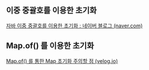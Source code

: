## 이중 중괄호를 이용한 초기화
[자바 이중 중괄호를 이용한 초기화 : 네이버 블로그 (naver.com)](https://m.blog.naver.com/sthwin/221966310324)
## Map.of() 를 이용한 초기화
[Map.of() 를 통한 Map 초기화 주의할 점 (velog.io)](https://velog.io/@sangwoo0727/Map.of-%EB%A5%BC-%ED%86%B5%ED%95%9C-Map-%EC%B4%88%EA%B8%B0%ED%99%94-%EC%A3%BC%EC%9D%98%ED%95%A0-%EC%A0%90)